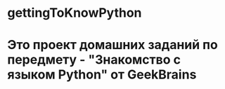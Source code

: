 # gettingToKnowPython
# Это проект домашних заданий по передмету - "Знакомство с языком Python" от GeekBrains

